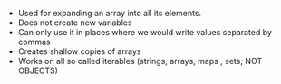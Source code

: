 - Used for expanding an array into all its elements.
- Does not create new variables
- Can only use it in places where we would write values separated by commas
- Creates shallow copies of arrays
- Works on all so called iterables (strings, arrays, maps , sets; NOT OBJECTS)